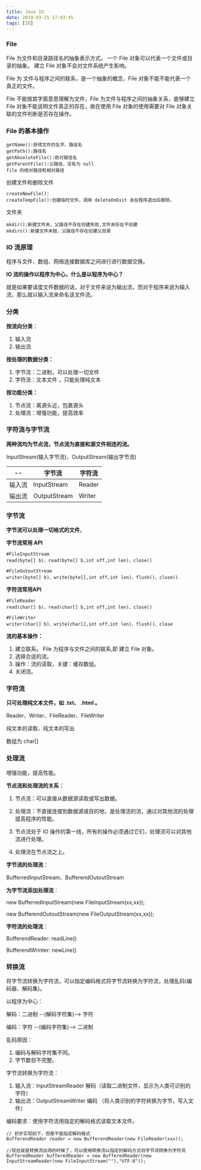 ```yaml
---
title: Java IO
date: 2019-03-25 17:03:45
tags: [IO]
---
```



### File 

File 为文件和目录路径名的抽象表示方式。
一个 File 对象可以代表一个文件或目录的抽象。
建立 File 对象不会对文件系统产生影响。

File 为 文件与程序之间的联系，是一个抽象的概念，File 对象不能不能代表一个真正的文件。

File 不能按其字面意思理解为文件，File 为文件与程序之间的抽象关系，能够建立 File 对象不能说明文件真正的存在，故在使用 File 对象的使用需要对 File 对象关联的文件判断是否存在操作。


### File 的基本操作
```
getName():获得文件的名字、路径名
getPath():路径名
getAbsoluteFile():绝对路径名
getParentFile():父路径，没有为 null
file 的绝对路径和相对路径
```
<!-- more -->

创建文件和删除文件

```
createNewFile():
createTempFile():创建临时文件，调用 deleteOnExit 会在程序退出后删除。
```

文件夹

```
mkdir():新建文件夹，父路径不存在创建失败,文件夹存在不创建
mkdirs():新建文件夹链，父路径不存在创建父目录
```

### IO 流原理

程序与文件、数组、网络连接数据库之间进行进行数据交换。

**IO 流的操作以程序为中心，什么是以程序为中心？**

就是如果要读度文件数据的话，对于文件来说为输出流，而对于程序来说为输入流，那么就以输入流来命名该文件流。



### 分类

**按流向分类**：

1. 输入流
2. 输出流
   

**按处理的数据分类：**

1. 字节流：二进制，可以处理一切文件
2. 字符流：文本文件 ，只能处理纯文本

**按功能分类：**

1. 节点流：离源头近，包裹源头
2. 处理流：增强功能，提高效率

 
### 字符流与字节流

**两种流均为节点流，节点流为直接和源文件相连的流。**

InputStream(输入字节流)、OutputStream(输出字节流)

|--|字节流|字符流|
--|--|--
输入流|InputStream|Reader
输出流|OutputStream|Writer


### 字节流

**字节流可以处理一切格式的文件**。

**字节流常用 API** 
```
#FileInputStream
read(byte[] b)、read(byte[] b,int off,int len)、close()

#FileOutoutStream
writer(byte[] b)、write(byte[],int off,int len)、flush()、close()
 ```

**字符流常用API**
```
#FileReader
read(char[] b)、read(char[] b,int off,int len)、close()

#FileWriter
writer(char[] b)、write(char[],int off,int len)、flush()、close

```

**流的基本操作：**

1. 建立联系。 File 为程序与文件之间的联系,即 建立 File 对象。
2. 选择合适的流。 
3. 操作：流的读取，关键：缓存数组。
4. 关闭流。


### 字符流

**只可处理纯文本文件，如 .txt、 .html 。**  

Reader、Writer、FileReader、FileWriter

纯文本的读取、纯文本的写出

数组为 char[] 



### 处理流

增强功能，提高性能。

**节点流和处理流的关系：**

1. 节点流：可以直接从数据源读取或写出数据。

2. 处理流：不直接连接到数据源或目的地，是处理流的流，通过对其他流的处理提高程序的性能。 

3. 节点流处于 IO 操作的第一线，所有的操作必须通过它们，处理流可以对其他流进行处理。

4. 处理流在节点流之上。

**字节流的处理流**：

BufferredInputStream、BufferendOutoutStream

**为字节流添加处理流**：

new BufferredInputStream(new FileInputStream(xx,xx));

new BufferendOutoutStream(new FileOutputStream(xx,xx));

**字符流的处理流**：

BufferendReader: readLine()

BufferendWrinter: newLine()

### 转换流

将字节流转换为字符流，可以指定编码格式将字节流转换为字符流，处理乱码(编码器、解码集)。

以程序为中心：

解码：二进制   --(解码字符集)-->    字符

编码：字符  --(编码字符集)--> 二进制

乱码原因：
1. 编码与解码字符集不同。
2. 字节数目不完整。


 字节流转换为字符流：

1. 输入流：InputStreamReader  解码（读取二进制文件，显示为人类可识别的字符）
2. 输出流：OutputStreamWriter   编码 （将人类识别的字符转换为字节，写入文件）

编码要求：使用字符流用指定的解码格式读取文本文件。

```
// 初步实现如下，但是不能指定解码格式
BufferendReader reader = new BufferendReader(new FileReader(xxx));

//现在就是转换流出场的时候了，可以使用转换流以指定的解码方式将字节流转换为字符流
BufferedReader bufferedReader = new BufferedReader(new InputStreamReader(new FileInputStream(""),"UTF-8"));
```